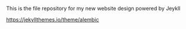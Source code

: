 This is the file repository for my new website design powered by Jeykll

https://jekyllthemes.io/theme/alembic

